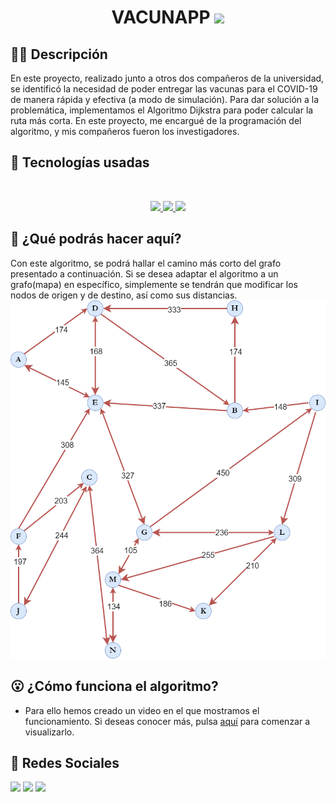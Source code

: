 <h1 align="center">VACUNAPP <img src="https://www.cdc.gov/coronavirus/2019-ncov/images/vaccines/VaccineCard.jpg" width="70px"></h1>

## ✍🏻 Descripción
En este proyecto, realizado junto a otros dos compañeros de la universidad, se identificó la necesidad de poder entregar las vacunas para el COVID-19 de manera rápida y efectiva (a modo de simulación). Para dar solución a la problemática, implementamos el Algoritmo Dijkstra para poder calcular la ruta más corta. En este proyecto, me encargué de la programación del algoritmo, y mis compañeros fueron los investigadores.

##  🚀 Tecnologías usadas
<br/>
<p align="center"> 
    <a href="#" target="_blank"title="Python"> <img src="https://upload.wikimedia.org/wikipedia/commons/thumb/c/c3/Python-logo-notext.svg/768px-Python-logo-notext.svg.png" width="48px"/> </a> 
	<a href="#" target="_blank" title="Google Collab"> <img src="https://www.cursosgis.com/wp-content/uploads/1-17.png" width="48px"/> </a> 
	<a href="#" target="_blank" title="Google Collab"> <img src="https://upload.wikimedia.org/wikipedia/commons/thumb/3/38/Jupyter_logo.svg/1200px-Jupyter_logo.svg.png" width="48px"/> </a></p>


## 🤔 ¿Qué podrás hacer aquí?
Con este algoritmo, se podrá hallar el camino más corto del grafo presentado a continuación. Si se desea adaptar el algoritmo a un grafo(mapa) en específico, simplemente se tendrán que modificar los nodos de origen y de destino, así como sus distancias. 
[![Grafo](https://github.com/ValenciaJCamilo/Vacunapp/blob/main/Grafo%20Vacunapp.png?raw=true "Grafo")](https://github.com/ValenciaJCamilo/Vacunapp/blob/main/Grafo%20Vacunapp.png?raw=true "Grafo")

## 😮 ¿Cómo funciona el algoritmo?
- Para ello hemos creado un video en el que mostramos el funcionamiento. Si deseas conocer más, pulsa [aquí](https://www.youtube.com/watch?v=vkCWYMD_YBo&ab_channel=CamiloValencia "aquí") para comenzar a visualizarlo. 

## 🤘 Redes Sociales

<a href = "https://www.linkedin.com/in/camilo-valencia-51b719226/"><img src="https://img.icons8.com/fluent/48/000000/linkedin.png"/></a>
<a href = "https://twitter.com/Valenciajcamilo"><img src="https://img.icons8.com/fluent/48/000000/twitter.png"/></a>
<a href = "https://www.instagram.com/valenciajcamilo/"><img src="https://img.icons8.com/fluent/48/000000/instagram-new.png"/></a>
